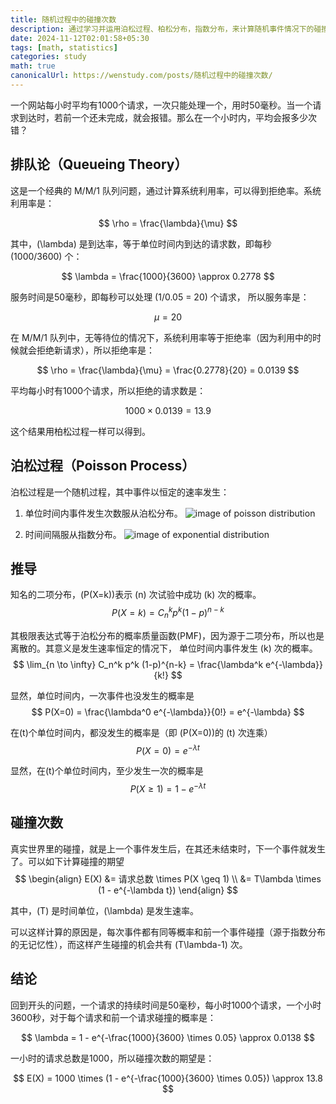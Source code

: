 ```yaml
---
title: 随机过程中的碰撞次数
description: 通过学习并运用泊松过程、柏松分布，指数分布，来计算随机事件情况下的碰撞次数的期望，以及推导过程，解决真实世界中排他性事件处理的问题。
date: 2024-11-12T02:01:58+05:30
tags: [math, statistics]
categories: study 
math: true
canonicalUrl: https://wenstudy.com/posts/随机过程中的碰撞次数/
---
```


<!-- more -->
一个网站每小时平均有1000个请求，一次只能处理一个，用时50毫秒。当一个请求到达时，若前一个还未完成，就会报错。那么在一个小时内，平均会报多少次错？

## 排队论（Queueing Theory）
这是一个经典的 M/M/1 队列问题，通过计算系统利用率，可以得到拒绝率。系统利用率是：

$$
\rho = \frac{\lambda}{\mu}
$$

其中，\(\lambda\) 是到达率，等于单位时间内到达的请求数，即每秒 \(1000/3600\) 个：

$$
\lambda = \frac{1000}{3600} \approx 0.2778
$$

服务时间是50毫秒，即每秒可以处理 \(1/0.05 = 20\) 个请求， 所以服务率是：

$$
\mu = 20
$$

在 M/M/1 队列中，无等待位的情况下，系统利用率等于拒绝率（因为利用中的时候就会拒绝新请求），所以拒绝率是：

$$
\rho = \frac{\lambda}{\mu} = \frac{0.2778}{20} = 0.0139
$$

平均每小时有1000个请求，所以拒绝的请求数是：

$$
1000 \times 0.0139 = 13.9
$$

这个结果用柏松过程一样可以得到。

## 泊松过程（Poisson Process）
泊松过程是一个随机过程，其中事件以恒定的速率发生：
1. 单位时间内事件发生次数服从泊松分布。
![image of poisson distribution](/images/poisson-process-collision-rate/poisson-distribution.png "poisson distribution")

2. 时间间隔服从指数分布。
![image of exponential distribution](/images/poisson-process-collision-rate/exponential-distribution.png "exponential distribution")

## 推导
知名的二项分布，\(P(X=k)\)表示 \(n\) 次试验中成功 \(k\) 次的概率。
$$
P(X=k) = C_n^k p^k (1-p)^{n-k}
$$

其极限表达式等于泊松分布的概率质量函数(PMF)，因为源于二项分布，所以也是离散的。其意义是发生速率恒定的情况下， 单位时间内事件发生 \(k\) 次的概率。
$$
\lim_{n \to \infty} C_n^k p^k (1-p)^{n-k} = \frac{\lambda^k e^{-\lambda}}{k!}
$$

显然，单位时间内，一次事件也没发生的概率是
$$
P(X=0) = \frac{\lambda^0 e^{-\lambda}}{0!} = e^{-\lambda}
$$

在\(t\)个单位时间内，都没发生的概率是（即 \(P(X=0)\)的 \(t\) 次连乘）
$$
P(X=0) = e^{-\lambda t}
$$

显然，在\(t\)个单位时间内，至少发生一次的概率是
$$
P(X \geq 1) = 1 - e^{-\lambda t}
$$

## 碰撞次数
真实世界里的碰撞，就是上一个事件发生后，在其还未结束时，下一个事件就发生了。可以如下计算碰撞的期望
$$
\begin{align}
E(X) &= 请求总数 \times P(X \geq 1) \\
&= T\lambda \times (1 - e^{-\lambda t})
\end{align}
$$

其中，\(T\) 是时间单位，\(\lambda\) 是发生速率。

可以这样计算的原因是，每次事件都有同等概率和前一个事件碰撞（源于指数分布的无记忆性），而这样产生碰撞的机会共有 \(T\lambda-1\) 次。

## 结论
回到开头的问题，一个请求的持续时间是50毫秒，每小时1000个请求，一个小时3600秒，对于每个请求和前一个请求碰撞的概率是：

$$
\lambda = 1 - e^{-\frac{1000}{3600} \times 0.05} \approx 0.0138
$$

一小时的请求总数是1000，所以碰撞次数的期望是：

$$
E(X) = 1000 \times (1 - e^{-\frac{1000}{3600} \times 0.05}) \approx 13.8
$$
